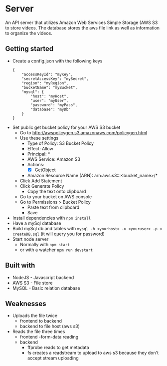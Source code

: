 # Server
An API server that utilizes Amazon Web Services Simple Storage (AWS S3 to store videos.
The database stores the aws file link as well as information to organize the videos.

## Getting started
* Create a config.json with the following keys
    ```
    {
        "accessKeyId": "myKey",
        "secretAccessKey": "mySecret",
        "region": "myRegion",
        "bucketName": "myBucket",
        "mysql": {
            "host": "myHost",
            "user": "myUser",
            "password": "myPass",
            "database": "myDb"
        }
    }
    ```
* Set public get bucket policy for your AWS S3 bucket
    - Go to http://awspolicygen.s3.amazonaws.com/policygen.html
    - Use these settings
        - Type of Policy: S3 Bucket Policy
        - Effect: Allow
        - Principal: *
        - AWS Service: Amazon S3
        - Actions:
            - [x] GetObject
        - Amazon Resource Name (ARN): arn:aws:s3:::<bucket_name>/*
    - Click Add Statement
    - Click Generate Policy
        - Copy the text onto clipboard
    - Go to your bucket on AWS console
    - Go to Permissions > Bucket Policy
        - Paste text from clipboard
        - Save
* Install dependencies with `npm install`
* Have a mySql database
* Build mySql db and tables with `mysql -h <yourhost> -u <youruser> -p < createDB.sql` (it will query you for password)
* Start node server
    * Normally with `npm start`
    * or with a watcher `npm run devstart`

## Built with
- NodeJS - Javascript backend
- AWS S3 - File store
- MySQL - Basic relation database


## Weaknesses
- Uploads the file twice
    - frontend to backend
    - backend to file host (aws s3)
- Reads the file three times
    - frontend
        -form-data reading
    - backend
        - ffprobe reads to get metadata
        - fs creates a readstream to upload to aws s3 because they don't accept stream uploading
